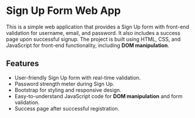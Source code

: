 # Sign Up Form Web App

This is a simple web application that provides a Sign Up form with front-end validation for username, email, and password. It also includes a success page upon successful signup. The project is built using HTML, CSS, and JavaScript for front-end functionality, including **DOM manipulation**.

## Features

- User-friendly Sign Up form with real-time validation.
- Password strength meter during Sign Up.
- Bootstrap for styling and responsive design.
- Easy-to-understand JavaScript code for **DOM manipulation** and form validation.
- Success page after successful registration.

